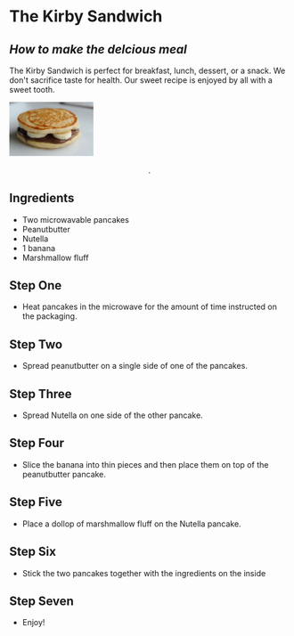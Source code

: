 # The Kirby Sandwich
## _How to make the delcious meal_


The Kirby Sandwich is perfect for breakfast, lunch, dessert, or a snack. We don't sacrifice taste for health. Our sweet recipe is enjoyed by all with a sweet tooth.

<img src="download.jfif" alt="describe the image HERE for accessibility purposes" style="width:30%;" class="center-img">
     <p style="text-align: center"><em>.</em></p>

## Ingredients

- Two microwavable pancakes
- Peanutbutter
- Nutella
- 1 banana
- Marshmallow fluff

## Step One

- Heat pancakes in the microwave for the amount of time instructed on the packaging.

## Step Two

- Spread peanutbutter on a single side of one of the pancakes.

## Step Three

- Spread Nutella on one side of the other pancake.

## Step Four

- Slice the banana into thin pieces and then place them on top of the peanutbutter pancake.

## Step Five

- Place a dollop of marshmallow fluff on the Nutella pancake. 

## Step Six

- Stick the two pancakes together with the ingredients on the inside

## Step Seven

- Enjoy!

[//]: # (These are reference links used in the body of this note and get stripped out when the markdown processor does its job. There is no need to format nicely because it shouldn't be seen. Thanks SO - http://stackoverflow.com/questions/4823468/store-comments-in-markdown-syntax)

   [dill]: <https://github.com/joemccann/dillinger>
   [git-repo-url]: <https://github.com/joemccann/dillinger.git>
   [john gruber]: <http://daringfireball.net>
   [df1]: <http://daringfireball.net/projects/markdown/>
   [markdown-it]: <https://github.com/markdown-it/markdown-it>
   [Ace Editor]: <http://ace.ajax.org>
   [node.js]: <http://nodejs.org>
   [Twitter Bootstrap]: <http://twitter.github.com/bootstrap/>
   [jQuery]: <http://jquery.com>
   [@tjholowaychuk]: <http://twitter.com/tjholowaychuk>
   [express]: <http://expressjs.com>
   [AngularJS]: <http://angularjs.org>
   [Gulp]: <http://gulpjs.com>

   [PlDb]: <https://github.com/joemccann/dillinger/tree/master/plugins/dropbox/README.md>
   [PlGh]: <https://github.com/joemccann/dillinger/tree/master/plugins/github/README.md>
   [PlGd]: <https://github.com/joemccann/dillinger/tree/master/plugins/googledrive/README.md>
   [PlOd]: <https://github.com/joemccann/dillinger/tree/master/plugins/onedrive/README.md>
   [PlMe]: <https://github.com/joemccann/dillinger/tree/master/plugins/medium/README.md>
   [PlGa]: <https://github.com/RahulHP/dillinger/blob/master/plugins/googleanalytics/README.md>
